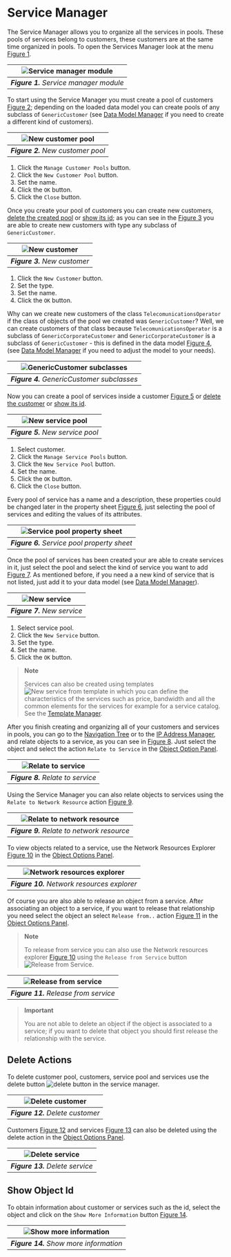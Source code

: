 # Service Manager

The Service Manager allows you to organize all the services in pools. These pools of services belong to customers, these customers are at the same time organized in pools. To open the Services Manager look at the menu [Figure 1][figure-1].

| ![Service manager module][figure-1] |
|:--:|
| ***Figure 1.** Service manager module* |

[figure-1]: images/figure-service-manager-module.png

To start using the Service Manager you must create a pool of customers [Figure 2][figure-2]; depending on the loaded data model you can create pools of any subclass of `GenericCustomer` (see [Data Model Manager][dmman] if you need to create a different kind of customers).

[dmman]: ../dmman/index.html

| ![New customer pool][figure-2] |
|:--:|
| ***Figure 2.** New customer pool* |

[figure-2]: images/figure-new-customer-pool.png

1. Click the `Manage Customer Pools` button.
2. Click the `New Customer Pool` button.
3. Set the name.
4. Click the `OK` button.
5. Click the `Close` button.

Once you create your pool of customers you can create new customers, [delete the created pool](#delete-actions) or [show its id](#show-object-id); as you can see in the [Figure 3][figure-3] you are able to create new customers with type any subclass of `GenericCustomer`.

| ![New customer][figure-3] |
|:--:|
| ***Figure 3.** New customer* |

[figure-3]: images/figure-new-customer.png

1. Click the `New Customer` button.
2. Set the type.
3. Set the name.
4. Click the `OK` button.

Why can we create new customers of the class `TelecomunicationsOperator` if the class of objects of the pool we created was `GenericCustomer`? Well, we can create customers of that class because `TelecomunicationsOperator` is a subclass of `GenericCorporateCustomer` and `GenericCorporateCustomer` is a subclass of `GenericCustomer` - this is defined in the data model [Figure 4][figure-4], (see [Data Model Manager][dmman] if you need to adjust the model to your needs).

| ![GenericCustomer subclasses][figure-4] |
|:--:|
| ***Figure 4.** GenericCustomer subclasses* |

[figure-4]: images/figure-generic-customer-subclases.png

Now you can create a pool of services inside a customer [Figure 5][figure-5] or [delete the customer](#delete-actions) or [show its id](#show-object-id).

| ![New service pool][figure-5] |
|:--:|
| ***Figure 5.** New service pool* |

[figure-5]: images/figure-new-service-pool.png

1. Select customer.
2. Click the `Manage Service Pools` button.
3. Click the `New Service Pool` button.
4. Set the name.
5. Click the `OK` button.
6. Click the `Close` button.

Every pool of service has a name and a description, these properties could be changed later in the property sheet [Figure 6][figure-6], just selecting the pool of services and editing the values of its attributes.

| ![Service pool property sheet][figure-6] |
|:--:|
| ***Figure 6.** Service pool property sheet* |

[figure-6]: images/figure-service-pool-property-sheet.png

Once the pool of services has been created your are able to create services in it, just select the pool and select the kind of service you want to add [Figure 7][figure-7]. As mentioned before, if you need a a new kind of service that is not listed, just add it to your data model (see [Data Model Manager][dmman]).

| ![New service][figure-7] |
|:--:|
| ***Figure 7.** New service* |

[figure-7]: images/figure-new-service.png

1. Select service pool.
2. Click the `New Service` button.
3. Set the type.
4. Set the name.
5. Click the `OK` button.

> **Note**
>
> Services can also be created using templates ![New service from template][button-new-service-from-template] in which you can define the characteristics of the services such as price, bandwidth and all the common elements for the services for example for a service catalog. See the [Template Manager][templates].

[button-new-service-from-template]: images/button-new-service-from-template.png
[templates]: ../templateman/index.html

After you finish creating and organizing all of your customers and services in pools, you can go to the [Navigation Tree][navman] or to the [IP Address Manager][ipam], and relate objects to a service, as you can see in [Figure 8][figure-8]. Just select the object and select the action `Relate to Service` in the [Object Option Panel][object-options-panel].

[object-options-panel]: ../navman/index.html#object-options-panel

[navman]: ../navman/index.html
[ipam]: ../ipman/index.html

| ![Relate to service][figure-8] |
|:--:|
| ***Figure 8.** Relate to service* |

[figure-8]: images/figure-relate-to-service.png

Using the Service Manager you can also relate objects to services using the `Relate to Network Resource` action [Figure 9][figure-9].

| ![Relate to network resource][figure-9] |
|:--:|
| ***Figure 9.** Relate to network resource* |

[figure-9]: images/figure-relate-to-network-resource.png

To view objects related to a service, use the Network Resources Explorer [Figure 10][figure-10] in the [Object Options Panel][object-options-panel].

| ![Network resources explorer][figure-10] |
|:--:|
| ***Figure 10.** Network resources explorer* |

[figure-10]: images/figure-network-resources-explorer.png

Of course you are also able to release an object from a service. After associating an object to a service, if you want to release that relationship you need select the object an select `Release from..` action [Figure 11][figure-11] in the [Object Options Panel][object-options-panel].

> **Note**
>
> To release from service you can also use the Network resources explorer [Figure 10][figure-10] using the `Release from Service` button ![Release from Service][release-from-service].

| ![Release from service][figure-11] |
|:--:|
| ***Figure 11.** Release from service* |

[figure-11]: images/figure-release-from-service.png

[release-from-service]: images/button-release-from-service.png

> **Important**
>
> You are not able to delete an object if the object is associated to a service; if you want to delete that object you should first release the relationship with the service.

## Delete Actions

To delete customer pool, customers, service pool and services use the delete button ![delete button][delete-button] in the service manager.

[delete-button]: images/button-delete.png

| ![Delete customer][figure-12] |
|:--:|
| ***Figure 12.** Delete customer* |

[figure-12]: images/figure-delete-customer.png

Customers [Figure 12][figure-12] and services [Figure 13][figure-13] can also be deleted using the delete action in the [Object Options Panel][object-options-panel].

| ![Delete service][figure-13] |
|:--:|
| ***Figure 13.** Delete service* |

[figure-13]: images/figure-delete-service.png

## Show Object Id

To obtain information about customer or services such as the id, select the object and click on the `Show More Information` button [Figure 14][figure-14].

| ![Show more information][figure-14] |
|:--:|
| ***Figure 14.** Show more information* |

[figure-14]: images/figure-show-more-information.png